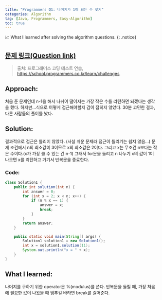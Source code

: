 ```yaml
---
title: "Programmers Q1: 나머지가 1이 되는 수 찾기"
categories: Algorithm
tag: [Java, Programmers, Easy-Algorithm]
toc: true
---
```


📈 What I learned after solving the algorithm questions.
{: .notice}

## [문제 링크(Question link)](https://school.programmers.co.kr/learn/courses/30/lessons/87389)
> 출처: 프로그래머스 코딩 테스트 연습, https://school.programmers.co.kr/learn/challenges

## Approach:
처음 푼 문제인데 n-1을 해서 나뉘어 떨어지는 가장 작은 수를 리턴하면 되겠다는 생각을 했다. 하지만...식으로 어떻게 접근해야할지 감이 잡히지 않았다. 30분 고민한 결과, 다른 사람들의 풀이를 봤다.

## Solution:
결과적으로 접근은 틀리지 않았다. (사실 쉬운 문제라 접근이 틀리기는 쉽지 않음...)
문제 조건에서 n의 최소값이 3이므로 x의 최소값은 2이다. 그리고 x는 무조건 n보다는 작은 수이다.(x가 가장 클 수 있는 건 n-1)
그래서 for문을 돌리고 n 나누기 x의 값이 1이 나오면 x를 리턴하고 거기서 반복문을 종료한다.

### Code:
```java
class Solution1 {
    public int solution(int n) {
        int answer = 0;
        for (int x = 2; x < n; x++) {
            if (n % x == 1) {
                answer = x;
                break;
            }
        }
        return answer;
    }

    public static void main(String[] args) {
        Solution1 solution1 = new Solution1();
        int x = solution1.solution(11);
        System.out.println("x = " + x);
    }
}
```

## What I learned:
나머지를 구하기 위한 operator은 %(modulus)를 쓴다.
반복문을 돌릴 때, 가장 처음에 필요한 값이 나왔을 때 멈추길 바라면 break를 걸어준다.